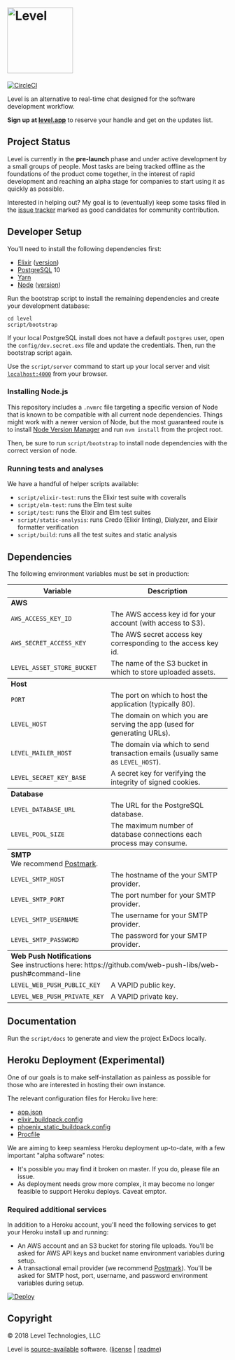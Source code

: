 # [<img src="https://user-images.githubusercontent.com/341387/44155659-8193fca4-a073-11e8-8842-0e2f1cd89627.png" width="150" alt="Level">](https://level.app)

[![CircleCI](https://circleci.com/gh/levelhq/level.svg?style=svg)](https://circleci.com/gh/levelhq/level)

Level is an alternative to real-time chat designed for the software development workflow. 

**Sign up at [level.app](https://level.app)** to reserve your handle and get on the updates list.

## Project Status

Level is currently in the **pre-launch** phase and under active development by a small groups of people. Most tasks are being tracked offline as the foundations of the product come together, in the interest of rapid development and reaching an alpha stage for companies to start using it as quickly as possible.

Interested in helping out? My goal is to (eventually) keep some tasks filed in the [issue tracker](https://github.com/levelhq/level/issues) marked as good candidates for community contribution.

## Developer Setup

You'll need to install the following dependencies first:

- [Elixir](https://elixir-lang.org/install.html) ([version](https://github.com/levelhq/level/blob/master/mix.exs#L4))
- [PostgreSQL](https://postgresapp.com/) 10
- [Yarn](https://yarnpkg.com/en/docs/install)
- [Node](#nodejs) ([version](https://github.com/levelhq/level/blob/master/.nvmrc))

Run the bootstrap script to install the remaining dependencies and create your
development database:

```
cd level
script/bootstrap
```

If your local PostgreSQL install does not have a default `postgres` user, open the `config/dev.secret.exs` file and update the credentials. Then, run the bootstrap script again.

Use the `script/server` command to start up your local server and visit [`localhost:4000`](http://localhost:4000) from your browser.

### Installing Node.js

This repository includes a `.nvmrc` file targeting a specific version of Node
that is known to be compatible with all current node dependencies. Things might work
with a newer version of Node, but the most guaranteed route is to install
[Node Version Manager](https://github.com/creationix/nvm) and run `nvm install` from
the project root.

Then, be sure to run `script/bootstrap` to install node dependencies with the
correct version of node.

### Running tests and analyses

We have a handful of helper scripts available:

- `script/elixir-test`: runs the Elixir test suite with coveralls
- `script/elm-test`: runs the Elm test suite
- `script/test`: runs the Elixir and Elm test suites
- `script/static-analysis`: runs Credo (Elixir linting), Dialyzer, and Elixir formatter verification
- `script/build`: runs all the test suites and static analysis

## Dependencies

The following environment variables must be set in production:

<table>
  <thead>
    <tr>
      <th>Variable</th>
      <th>Description</th>
    </tr>
  <thead>
  <tbody>
    <tr>
      <td colspan="2"><strong>AWS</strong></td>
    </tr>
    <tr>
      <td><code>AWS_ACCESS_KEY_ID</code></td>
      <td>The AWS access key id for your account (with access to S3).</td>
    </tr>
    <tr>
      <td><code>AWS_SECRET_ACCESS_KEY</code></td>
      <td>The AWS secret access key corresponding to the access key id.</td>
    </tr>
    <tr>
      <td><code>LEVEL_ASSET_STORE_BUCKET</code></td>
      <td>The name of the S3 bucket in which to store uploaded assets.</td>
    </tr>
  </tbody>
  <tbody>
    <tr>
      <td colspan="2"><strong>Host</strong></td>
    </tr>
    <tr>
      <td><code>PORT</code></td>
      <td>The port on which to host the application (typically 80).</td>
    </tr>
    <tr>
      <td><code>LEVEL_HOST</code></td>
      <td>The domain on which you are serving the app (used for generating URLs).</td>
    </tr>
    <tr>
      <td><code>LEVEL_MAILER_HOST</code></td>
      <td>The domain via which to send transaction emails (usually same as <code>LEVEL_HOST</code>).</td>
    </tr>
    <tr>
      <td><code>LEVEL_SECRET_KEY_BASE</code></td>
      <td>A secret key for verifying the integrity of signed cookies.</td>
    </tr>
  </tbody>
  <tbody>
    <tr>
      <td colspan="2"><strong>Database</strong></td>
    </tr>
    <tr>
      <td><code>LEVEL_DATABASE_URL</code></td>
      <td>The URL for the PostgreSQL database.</td>
    </tr>
    <tr>
      <td><code>LEVEL_POOL_SIZE</code></td>
      <td>The maximum number of database connections each process may consume.</td>
    </tr>
  </tbody>
  <tbody>
    <tr>
      <td colspan="2"><strong>SMTP</strong><br>We recommend <a href="https://postmarkapp.com/">Postmark</a>.</td>
    </tr>
    <tr>
      <td><code>LEVEL_SMTP_HOST</code></td>
      <td>The hostname of the your SMTP provider.</td>
    </tr>
    <tr>
      <td><code>LEVEL_SMTP_PORT</code></td>
      <td>The port number for your SMTP provider.</td>
    </tr>
    <tr>
      <td><code>LEVEL_SMTP_USERNAME</code></td>
      <td>The username for your SMTP provider.</td>
    </tr>
    <tr>
      <td><code>LEVEL_SMTP_PASSWORD</code></td>
      <td>The password for your SMTP provider.</td>
    </tr>
  </tbody>
  <tbody>
    <tr>
      <td colspan="2"><strong>Web Push Notifications</strong><br>See instructions here: https://github.com/web-push-libs/web-push#command-line</td>
    </tr>
    <tr>
      <td><code>LEVEL_WEB_PUSH_PUBLIC_KEY</code></td>
      <td>A VAPID public key.</td>
    </tr>
    <tr>
      <td><code>LEVEL_WEB_PUSH_PRIVATE_KEY</code></td>
      <td>A VAPID private key.</td>
    </tr>
  </tbody>
</table>

## Documentation

Run the `script/docs` to generate and view the project ExDocs locally.

## Heroku Deployment (Experimental)

One of our goals is to make self-installation as painless as possible for those who are interested in hosting their own instance.

The relevant configuration files for Heroku live here: 

- [app.json](https://github.com/levelhq/level/blob/master/app.json)
- [elixir_buildpack.config](https://github.com/levelhq/level/blob/master/elixir_buildpack.config)
- [phoenix_static_buildpack.config](https://github.com/levelhq/level/blob/master/phoenix_static_buildpack.config)
- [Procfile](https://github.com/levelhq/level/blob/master/Procfile)

We are aiming to keep seamless Heroku deployment up-to-date, with a few important "alpha software" notes:

- It's possible you may find it broken on master. If you do, please file an issue.
- As deployment needs grow more complex, it may become no longer feasible to support Heroku deploys. Caveat emptor.

### Required additional services

In addition to a Heroku account, you'll need the following services to get your Heroku install up and running:

- An AWS account and an S3 bucket for storing file uploads. You'll be asked for AWS API keys and bucket name environment variables during setup.
- A transactional email provider (we recommend [Postmark](https://postmarkapp.com)). You'll be asked for SMTP host, port, username, and password environment variables during setup.

[![Deploy](https://www.herokucdn.com/deploy/button.svg)](https://heroku.com/deploy?template=https://github.com/levelhq/level/tree/master)

## Copyright

&copy; 2018 Level Technologies, LLC

Level is [source-available](https://en.wikipedia.org/wiki/Source-available_software) software. ([license](https://github.com/levelhq/level/blob/master/LICENSE.txt) | [readme](https://github.com/levelhq/level/blob/master/LICENSE-README.md))
